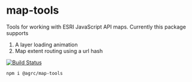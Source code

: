 # map-tools
Tools for working with ESRI JavaScript API maps. Currently this package supports 

1. A layer loading animation
1. Map extent routing using a url hash

[![Build Status](https://travis-ci.com/agrc-widgets/map-tools.svg?branch=master)](https://travis-ci.com/agrc-widgets/map-tools)

```
npm i @agrc/map-tools
```
